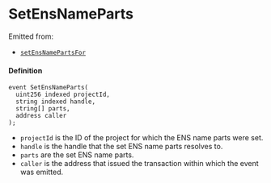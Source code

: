 # SetEnsNameParts

Emitted from:

* [`setEnsNamePartsFor`](/docs/v4/deprecated/v2/contracts/or-utilities/jbprojecthandles/write/setensnamepartsfor.md)

#### Definition

```
event SetEnsNameParts(
  uint256 indexed projectId,
  string indexed handle,
  string[] parts,
  address caller
);
```

* `projectId` is the ID of the project for which the ENS name parts were set.
* `handle` is the handle that the set ENS name parts resolves to.
* `parts` are the set ENS name parts.
* `caller` is the address that issued the transaction within which the event was emitted.
